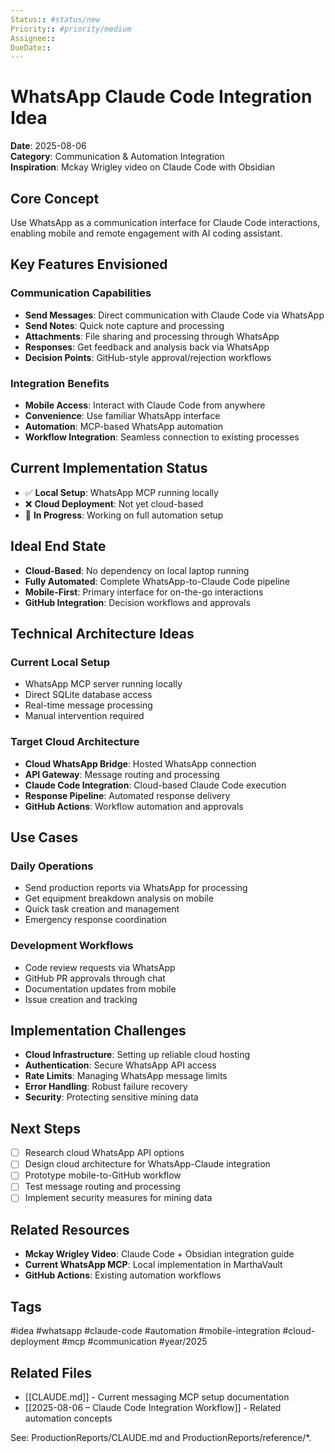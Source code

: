 ```yaml
---
Status:: #status/new
Priority:: #priority/medium
Assignee:: 
DueDate:: 
---
```


# WhatsApp Claude Code Integration Idea

**Date**: 2025-08-06  
**Category**: Communication & Automation Integration  
**Inspiration**: Mckay Wrigley video on Claude Code with Obsidian

## Core Concept
Use WhatsApp as a communication interface for Claude Code interactions, enabling mobile and remote engagement with AI coding assistant.

## Key Features Envisioned

### Communication Capabilities
- **Send Messages**: Direct communication with Claude Code via WhatsApp
- **Send Notes**: Quick note capture and processing
- **Attachments**: File sharing and processing through WhatsApp
- **Responses**: Get feedback and analysis back via WhatsApp
- **Decision Points**: GitHub-style approval/rejection workflows

### Integration Benefits
- **Mobile Access**: Interact with Claude Code from anywhere
- **Convenience**: Use familiar WhatsApp interface
- **Automation**: MCP-based WhatsApp automation
- **Workflow Integration**: Seamless connection to existing processes

## Current Implementation Status
- ✅ **Local Setup**: WhatsApp MCP running locally
- ❌ **Cloud Deployment**: Not yet cloud-based
- 🔄 **In Progress**: Working on full automation setup

## Ideal End State
- **Cloud-Based**: No dependency on local laptop running
- **Fully Automated**: Complete WhatsApp-to-Claude Code pipeline
- **Mobile-First**: Primary interface for on-the-go interactions
- **GitHub Integration**: Decision workflows and approvals

## Technical Architecture Ideas

### Current Local Setup
- WhatsApp MCP server running locally
- Direct SQLite database access
- Real-time message processing
- Manual intervention required

### Target Cloud Architecture
- **Cloud WhatsApp Bridge**: Hosted WhatsApp connection
- **API Gateway**: Message routing and processing
- **Claude Code Integration**: Cloud-based Claude Code execution
- **Response Pipeline**: Automated response delivery
- **GitHub Actions**: Workflow automation and approvals

## Use Cases

### Daily Operations
- Send production reports via WhatsApp for processing
- Get equipment breakdown analysis on mobile
- Quick task creation and management
- Emergency response coordination

### Development Workflows
- Code review requests via WhatsApp
- GitHub PR approvals through chat
- Documentation updates from mobile
- Issue creation and tracking

## Implementation Challenges
- **Cloud Infrastructure**: Setting up reliable cloud hosting
- **Authentication**: Secure WhatsApp API access
- **Rate Limits**: Managing WhatsApp message limits
- **Error Handling**: Robust failure recovery
- **Security**: Protecting sensitive mining data

## Next Steps
- [ ] Research cloud WhatsApp API options
- [ ] Design cloud architecture for WhatsApp-Claude integration
- [ ] Prototype mobile-to-GitHub workflow
- [ ] Test message routing and processing
- [ ] Implement security measures for mining data

## Related Resources
- **Mckay Wrigley Video**: Claude Code + Obsidian integration guide
- **Current WhatsApp MCP**: Local implementation in MarthaVault
- **GitHub Actions**: Existing automation workflows

## Tags
#idea #whatsapp #claude-code #automation #mobile-integration #cloud-deployment #mcp #communication #year/2025

## Related Files
- [[CLAUDE.md]] - Current messaging MCP setup documentation
- [[2025-08-06 – Claude Code Integration Workflow]] - Related automation concepts

See: ProductionReports/CLAUDE.md and ProductionReports/reference/*.